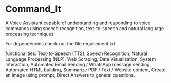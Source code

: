 # Command_It
A Voice Assistant capable of understanding and responding to voice commands using speech recognition, text-to-speech and natural language processing techniques.

For dependencies check out the file requirement.txt

functionalities:
Text-to-Speech (TTS), Speech Recognition, Natural Language Processing (NLP), Web Scraping, Data Visualization, System Interaction, Automated Email Sending / WhatsApp message sending, Automated HTML building, Summarize PDF / Text / Website content, Create an Image using prompt, Direct Answers to general questions.
